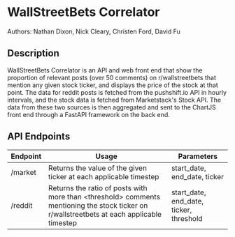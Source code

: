 # WallStreetBets Correlator
Authors: Nathan Dixon, Nick Cleary, Christen Ford, David Fu
## Description
WallStreetBets Correlator is an API and web front end that show the proportion of relevant posts (over 50 comments) on r/wallstreetbets that mention any given stock ticker, and displays the price of the stock at that point. The data for reddit posts is fetched from the pushshift.io API in hourly intervals, and the stock data is fetched from Marketstack's Stock API. The data from these two sources is then aggregated and sent to the ChartJS front end through a FastAPI framework on the back end. 


## API Endpoints
| Endpoint | Usage | Parameters |
| -------- | ----- | ---------- |
| /market | Returns the value of the given ticker at each applicable timestep | start_date, end_date, ticker |
| /reddit | Returns the ratio of posts with more than \<threshold\> comments mentioning the stock ticker on r/wallstreetbets at each applicable timestep | start_date, end_date, ticker, threshold |
